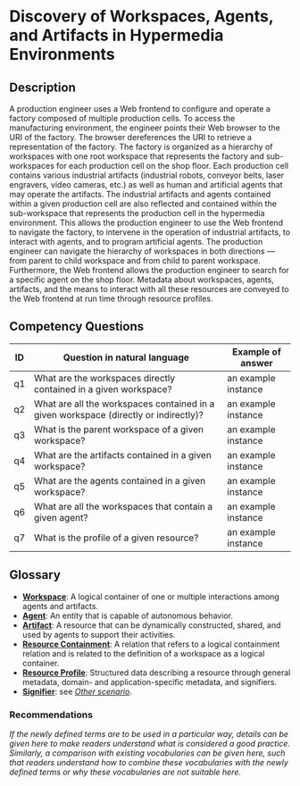 # Discovery of Workspaces, Agents, and Artifacts in Hypermedia Environments

## Description

A production engineer uses a Web frontend to configure and operate a factory composed of multiple production cells. To access the manufacturing environment, the engineer points their Web browser to the URI of the factory. The browser dereferences the URI to retrieve a representation of the factory. The factory is organized as a hierarchy of workspaces with one root workspace that represents the factory and sub-workspaces for each production cell on the shop floor. Each production cell contains various industrial artifacts (industrial robots, conveyor belts, laser engravers, video cameras, etc.) as well as human and artificial agents that may operate the artifacts. The industrial artifacts and agents contained within a given production cell are also reflected and contained within the sub-workspace that represents the production cell in the hypermedia environment. This allows the production engineer to use the Web frontend to navigate the factory, to intervene in the operation of industrial artifacts, to interact with agents, and to program artificial agents. The production engineer can navigate the hierarchy of workspaces in both directions — from parent to child workspace and from child to parent workspace. Furthermore, the Web frontend allows the production engineer to search for a specific agent on the shop floor. Metadata about workspaces, agents, artifacts, and the means to interact with all these resources are conveyed to the Web frontend at run time through resource profiles.

## Competency Questions

| ID | Question in natural language | Example of answer |
|---|---|---|
| q1 | What are the workspaces directly contained in a given workspace? | an example instance |
| q2 | What are all the workspaces contained in a given workspace (directly or indirectly)? | an example instance |
| q3 | What is the parent workspace of a given workspace? | an example instance |
| q4 | What are the artifacts contained in a given workspace? | an example instance |
| q5 | What are the agents contained in a given workspace? | an example instance |
| q6 | What are all the workspaces that contain a given agent? | an example instance |
| q7 | What is the profile of a given resource? | an example instance |

## Glossary

* [**Workspace**](https://ci.mines-stetienne.fr/hmas/core#Workspace): A logical container of one or multiple interactions among agents and artifacts.
* [**Agent**](https://ci.mines-stetienne.fr/hmas/core#Agent): An entity that is capable of autonomous behavior.
* [**Artifact**](https://ci.mines-stetienne.fr/hmas/core#Agent):  A resource that can be dynamically constructed, shared, and used by agents to support their activities.
* [**Resource Containment**](https://ci.mines-stetienne.fr/hmas/core#Agent): A relation that refers to a logical containment relation and is related to the definition of a workspace as a logical container.
* [**Resource Profile**](https://ci.mines-stetienne.fr/hmas/core#Agent): Structured data describing a resource through general metadata, domain- and application-specific metadata, and signifiers.
* [**Signifier**](https://purl.org/hmas/ns/OtherTerm): see [_Other scenario_](../other-scenario/README.md).

### Recommendations

_If the newly defined terms are to be used in a particular way, details can be given here to make readers understand what is considered a good practice. Similarly, a comparison with existing vocabularies can be given here, such that readers understand how to combine these vocabularies with the newly defined terms or why these vocabularies are not suitable here._